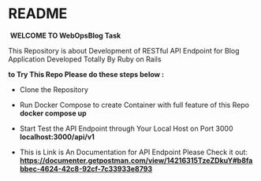 # README

​		                            **WELCOME TO WebOpsBlog Task**

This Repository is about Development of RESTful API Endpoint for Blog Application Developed Totally By Ruby on Rails

**to Try This Repo Please do these steps below :**

- Clone the Repository 

- Run Docker Compose to create Container with full feature of this Repo
    **docker compose up**

- Start Test the API Endpoint through Your Local Host on Port 3000
    **localhost:3000/api/v1**

- This is Link is An Documentation for API Endpoint Please Check it out:
    **https://documenter.getpostman.com/view/14216315TzeZDkuY#b8fabbec-4624-42c8-92cf-7c33933e8793**